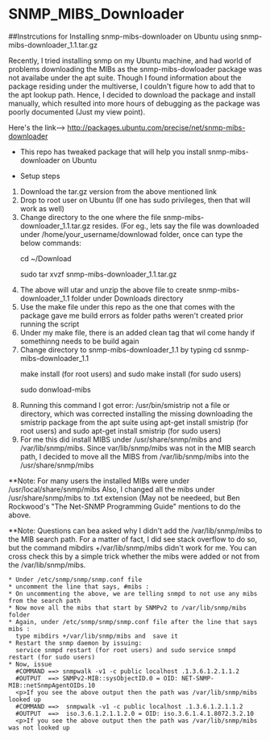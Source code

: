 # SNMP_MIBS_Downloader
##Instrcutions for Installing snmp-mibs-downloader on Ubuntu using snmp-mibs-downloader_1.1.tar.gz

Recently, I tried installing snmp on my Ubuntu machine, and had world of problems downloading the MIBs as the snmp-mibs-dowloader
package was not availabe under the apt suite. Though I found information about the package residing under the multiverse, I couldn't figure how to add that to the apt lookup path. Hence, I decided to download the package and install manually, which resulted into more hours of debugging as the package was poorly documented (Just my view point). 

Here's the link--> http://packages.ubuntu.com/precise/net/snmp-mibs-downloader

* This repo has tweaked package that will help you install snmp-mibs-downloader on Ubuntu 

* Setup steps 

1.  Download the tar.gz version from the above mentioned link
2.  Drop to root user on Ubuntu (If one has sudo privileges, then that will work as well)
3.  Change directory to the one where the file snmp-mibs-downloader_1.1.tar.gz resides. (For eg., lets say the file was 
    downloaded under /home/your_username/downlowad folder, once can type the below commands:
      <p>cd ~/Download 
      <p>sudo tar xvzf snmp-mibs-downloader_1.1.tar.gz
4.  The above will utar and unzip the above file to create snmp-mibs-downloader_1.1 folder under Downloads directory 
5.  Use the make file under this repo as the one that comes with the package gave me build errors as folder paths weren't created
    prior running the script
6.  Under my make file, there is an added clean tag that wil come handy if somethinng needs to be build again 
7.  Change directory to snmp-mibs-downloader_1.1 by typing cd ssnmp-mibs-downloader_1.1
     <p>make install (for root users) and sudo make install (for sudo users)
     <p>sudo donwload-mibs 
8. Running this command I got error: /usr/bin/smistrip not a file or directory, which was corrected installing the missing 
    downloading the smistrip package from the apt suite using apt-get install smistrip (for root users) and sudo apt-get install     smistrip (for sudo users)
9. For me this did install MIBS under /usr/share/snmp/mibs and /var/lib/snmp/mibs. Since var/lib/snmp/mibs was not in the MIB       search path, I decided to move all the MIBS from /var/lib/snmp/mibs into the /usr/share/snmp/mibs

  **Note: For many users the installed MIBs were under /usr/local/share/snmp/mibs
    Also, I changed all the mibs under /usr/share/snmp/mibs to .txt extension (May not be needeed, but Ben Rockwood's "The           Net-SNMP Programming Guide" mentions to do the above. 
    
  **Note: Questions can bea asked why I didn't add the /var/lib/snmp/mibs to the MIB search path. For a matter of fact, I did see
    stack overflow to do so, but the command mibdirs +/var/lib/snmp/mibs didn't work for me. You can cross check this by a simple     trick whether the mibs were added or not from the /var/lib/snmp/mibs.
    
    * Under /etc/snmp/snmp/snmp.conf file 
    * uncomment the line that says, #mibs :
    * On uncommenting the above, we are telling snmpd to not use any mibs from the search path 
    * Now move all the mibs that start by SNMPv2 to /var/lib/snmp/mibs folder 
    * Again, under /etc/snmp/snmp/snmp.conf file after the line that says mibs :
      type mibdirs +/var/lib/snmp/mibs and  save it
    * Restart the snmp daemon by issuing:
      service snmpd restart (for root users) and sudo service snmpd restart (for sudo users)
    * Now, issue 
      #COMMAND ==> snmpwalk -v1 -c public localhost .1.3.6.1.2.1.1.2 
      #OUTPUT  ==> SNMPv2-MIB::sysObjectID.0 = OID: NET-SNMP-MIB::netSnmpAgentOIDs.10 
      <p>If you see the above output then the path was /var/lib/snmp/mibs looked up 
      #COMMAND ==>  snmpwalk -v1 -c public localhost .1.3.6.1.2.1.1.2
      #OUTPUT  ==>  iso.3.6.1.2.1.1.2.0 = OID: iso.3.6.1.4.1.8072.3.2.10
      <p>If you see the above output then the path was /var/lib/snmp/mibs was not looked up 
